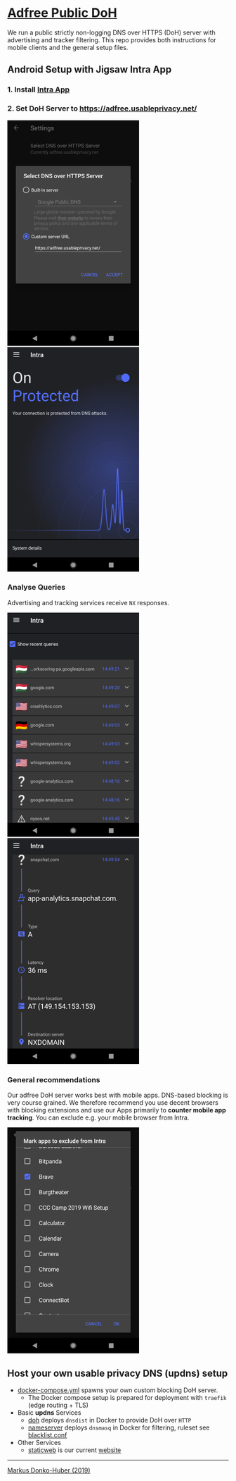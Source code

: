 # [Adfree Public DoH](https://usableprivacy.net)

We run a public strictly non-logging DNS over HTTPS (DoH) server with 
advertising and tracker filtering. This repo provides both instructions for 
mobile clients and the general setup files.

[01_config]:  doc/01_intra_server_config.png
[02_works]:   doc/02_intra_working.png
[03_queries]: doc/03_recent_queries.png
[04_blocked]: doc/04_blocked_query.png
[05_exclude]: doc/05_exclude_apps.png

## Android Setup with Jigsaw Intra App
### 1. Install [Intra App](https://play.google.com/store/apps/details?id=app.intra>)
### 2. Set DoH Server to https://adfree.usableprivacy.net/
![intra config][01_config]
![intra_working][02_works]
### Analyse Queries
Advertising and tracking services receive `NX` responses.

![intra show queries][03_queries]
![intra blocked queries][04_blocked]
### General recommendations
Our adfree DoH server works best with mobile apps. DNS-based blocking is
very course grained. We therefore recommend you use decent browsers with 
blocking extensions and use our Apps primarily to **counter mobile app tracking**.
You can exclude e.g. your mobile browser from Intra.

![intra exclude apps][05_exclude]

## Host your own usable privacy DNS (updns) setup
* [docker-compose.yml](docker-compose.yml) spawns your own custom blocking DoH server.
   * The Docker compose setup is prepared for deployment with `traefik` (edge routing + TLS)
* Basic **updns** Services
   * [doh](doh) deploys `dnsdist` in Docker to provide DoH over `HTTP`
   * [nameserver](nameserver) deploys `dnsmasq` in Docker for filtering, ruleset see [blacklist.conf](nameserver/blacklist.conf)
 * Other Services
    * [staticweb](website) is our current [website](https://usableprivacy.net)
---
[Markus Donko-Huber (2019)](https://nysos.net)
